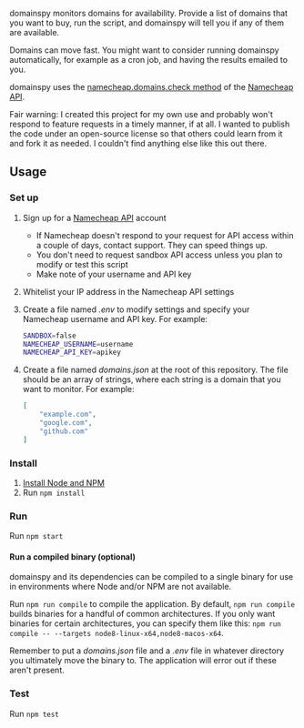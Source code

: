 domainspy monitors domains for availability. Provide a list of domains that you
want to buy, run the script, and domainspy will tell you if any of them are
available.

Domains can move fast. You might want to consider running domainspy
automatically, for example as a cron job, and having the results emailed to you.

domainspy uses the [namecheap.domains.check method](https://www.namecheap.com/support/api/methods/domains/check.aspx)
of the [Namecheap API](https://www.namecheap.com/support/api/intro.aspx).

Fair warning: I created this project for my own use and probably won't respond
to feature requests in a timely manner, if at all. I wanted to publish the code
under an open-source license so that others could learn from it and fork it as
needed. I couldn't find anything else like this out there.

## Usage

### Set up

1. Sign up for a [Namecheap API](https://www.namecheap.com/support/api/intro.aspx) account
    * If Namecheap doesn't respond to your request for API access within a
      couple of days, contact support. They can speed things up.
    * You don't need to request sandbox API access unless you plan to modify or
      test this script
    * Make note of your username and API key
2. Whitelist your IP address in the Namecheap API settings
3. Create a file named *.env* to modify settings and specify your Namecheap
   username and API key. For example:

   ```sh
   SANDBOX=false
   NAMECHEAP_USERNAME=username
   NAMECHEAP_API_KEY=apikey
   ```
4. Create a file named *domains.json* at the root of this repository. The file
   should be an array of strings, where each string is a domain that you want to
   monitor. For example:

   ```json
   [
       "example.com",
       "google.com",
       "github.com"
   ]
   ```

### Install

1. [Install Node and NPM](https://nodejs.org/en/download/)
2. Run `npm install`

### Run

Run `npm start`

#### Run a compiled binary (optional)

domainspy and its dependencies can be compiled to a single binary for use in
environments where Node and/or NPM are not available.

Run `npm run compile` to compile the application. By default, `npm run compile`
builds binaries for a handful of common architectures. If you only want binaries
for certain architectures, you can specify them like this: `npm run compile --
--targets node8-linux-x64,node8-macos-x64`.

Remember to put a *domains.json* file and a *.env* file in whatever directory
you ultimately move the binary to. The application will error out if these
aren't present.

### Test

Run `npm test`
